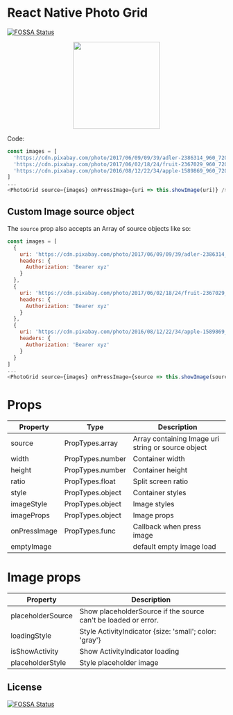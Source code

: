 # React Native Photo Grid
[![FOSSA Status](https://app.fossa.io/api/projects/git%2Bgithub.com%2Fduyluonglc%2Freact-native-thumbnail-grid.svg?type=shield)](https://app.fossa.io/projects/git%2Bgithub.com%2Fduyluonglc%2Freact-native-thumbnail-grid?ref=badge_shield)

<p align="center">
  <img src="https://github.com/duyluonglc/react-native-photo-grid/blob/master/grid.gif?raw=true" width=200/>
</p>

Code:

```js
const images = [
  'https://cdn.pixabay.com/photo/2017/06/09/09/39/adler-2386314_960_720.jpg',
  'https://cdn.pixabay.com/photo/2017/06/02/18/24/fruit-2367029_960_720.jpg',
  'https://cdn.pixabay.com/photo/2016/08/12/22/34/apple-1589869_960_720.jpg'
]
...
<PhotoGrid source={images} onPressImage={uri => this.showImage(uri)} />

```

## Custom Image source object

The `source` prop also accepts an Array of source objects like so:

```js
const images = [
  {
    uri: 'https://cdn.pixabay.com/photo/2017/06/09/09/39/adler-2386314_960_720.jpg',
    headers: {
      Authorization: 'Bearer xyz'
    }
  },
  {
    uri: 'https://cdn.pixabay.com/photo/2017/06/02/18/24/fruit-2367029_960_720.jpg',
    headers: {
      Authorization: 'Bearer xyz'
    }
  },
  {
    uri: 'https://cdn.pixabay.com/photo/2016/08/12/22/34/apple-1589869_960_720.jpg'
    headers: {
      Authorization: 'Bearer xyz'
    }
  }
]
...
<PhotoGrid source={images} onPressImage={source => this.showImage(source.uri)} />
```

# Props

Property | Type | Description
------------ | ------------- | -------------
source | PropTypes.array | Array containing Image uri string or source object
width | PropTypes.number | Container width
height | PropTypes.number | Container height
ratio | PropTypes.float | Split screen ratio
style | PropTypes.object | Container styles
imageStyle | PropTypes.object | Image styles
imageProps | PropTypes.object | Image props
onPressImage | PropTypes.func | Callback when press image
emptyImage |  | default empty image load


# Image props
Property | Description
------------ | -------------
placeholderSource	| Show placeholderSource if the source can't be loaded or error.
loadingStyle | Style ActivityIndicator {size: 'small'; color: 'gray'}
isShowActivity | Show ActivityIndicator loading
placeholderStyle | Style placeholder image

## License
[![FOSSA Status](https://app.fossa.io/api/projects/git%2Bgithub.com%2Fduyluonglc%2Freact-native-thumbnail-grid.svg?type=large)](https://app.fossa.io/projects/git%2Bgithub.com%2Fduyluonglc%2Freact-native-thumbnail-grid?ref=badge_large)
